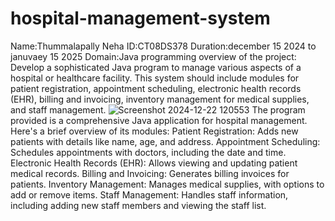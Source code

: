 # hospital-management-system
Name:Thummalapally Neha
ID:CT08DS378
Duration:december 15  2024 to januvaey 15 2025
Domain:Java programming
overview of the project:
Develop a sophisticated Java program to manage various aspects of a
hospital or healthcare facility. This system should include modules for
patient registration, appointment scheduling, electronic health records
(EHR), billing and invoicing, inventory management for medical supplies,
and staff management. 
![Screenshot 2024-12-22 120553](https://github.com/user-attachments/assets/21adf899-e39a-4c0c-b668-6f434e8cfe53)
The program provided is a comprehensive Java application for hospital management. Here's a brief overview of its modules:
Patient Registration: Adds new patients with details like name, age, and address.
Appointment Scheduling: Schedules appointments with doctors, including the date and time.
Electronic Health Records (EHR): Allows viewing and updating patient medical records.
Billing and Invoicing: Generates billing invoices for patients.
Inventory Management: Manages medical supplies, with options to add or remove items.
Staff Management: Handles staff information, including adding new staff members and viewing the staff list.
